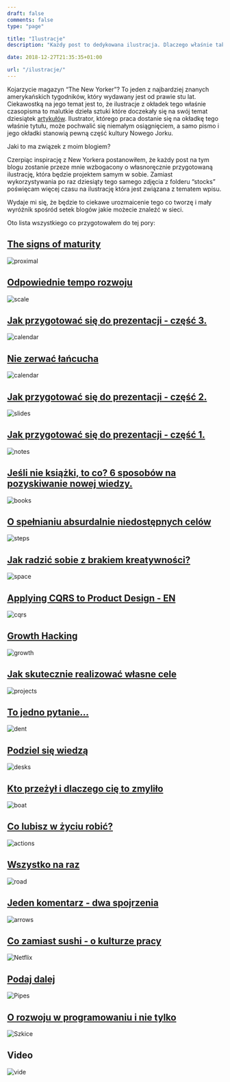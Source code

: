 ```yaml
---
draft: false
comments: false
type: "page"

title: "Ilustracje"
description: "Każdy post to dedykowana ilustracja. Dlaczego właśnie tak?"

date: 2018-12-27T21:35:35+01:00

url: "/ilustracje/"
---
```


Kojarzycie magazyn “The New Yorker”? To jeden z najbardziej znanych amerykańskich tygodników, który wydawany jest od prawie stu lat. Ciekawostką na jego temat jest to, że ilustracje z okładek tego właśnie czasopisma to malutkie dzieła sztuki które doczekały się na swój temat dziesiątek [artykułów](https://lithub.com/20-iconic-new-yorker-covers/). Ilustrator, którego praca dostanie się na okładkę tego właśnie tytułu, może pochwalić się niemałym osiągnięciem, a samo pismo i jego okładki stanowią pewną część kultury Nowego Jorku.

Jaki to ma związek z moim blogiem?

Czerpiąc inspirację z New Yorkera postanowiłem, że każdy post na tym blogu zostanie przeze mnie wzbogacony o własnoręcznie przygotowaną ilustrację, która będzie projektem samym w sobie. Zamiast wykorzystywania po raz dziesiąty tego samego zdjęcia z folderu “stocks” poświęcam więcej czasu na ilustrację która jest związana z tematem wpisu.

Wydaje mi się, że będzie to ciekawe urozmaicenie tego co tworzę i mały wyróżnik spośród setek blogów jakie możecie znaleźć w sieci.

Oto lista wszystkiego co przygotowałem do tej pory:

## [The signs of maturity](/posts/signs-software-engineering-maturity/)

![proximal](/images/proximal.jpg)

## [Odpowiednie tempo rozwoju](/posts/odpowiednie-tempo-rozwoju/)

![scale](/images/scale.jpg)

## [Jak przygotować się do prezentacji - część 3.](/posts/jak-radzic-sobie-ze-stresem-prezentacje/)

![calendar](/images/how-to-talks/speaking.jpg)

## [Nie zerwać łańcucha](/posts/nie-zerwac-lancucha/)

![calendar](/images/calendar.png)

## [Jak przygotować się do prezentacji - część 2.](/posts/jak-robic-dobre-slajdy-prezentacje/)

![slides](/images/how-to-talks/slides.gif)

## [Jak przygotować się do prezentacji - część 1.](/posts/przygotowanie-prezentacji/)

![notes](/images/how-to-talks/notes.png)


## [Jeśli nie książki, to co? 6 sposobów na pozyskiwanie nowej wiedzy.](/posts/co-zamiast-ksiazek/)

![books](/images/books.png)

## [O spełnianiu absurdalnie niedostępnych celów](/posts/spelnianie-niedostepnych-marzen/)

![steps](/images/steps.png)

## [Jak radzić sobie z brakiem kreatywności?](/posts/jak-radzic-sobie-z-brakiem-kreatywnosci/)

![space](/images/space.png)

## [Applying CQRS to Product Design - EN](/posts/applying-cqrs-to-product-design/)

![cqrs](/images/cqrs.png)

## [Growth Hacking](/posts/growth-hacking/)

![growth](/images/growth.png)

## [Jak skutecznie realizować własne cele](/posts/jak-skutecznie-realizowac-cele/)

![projects](/images/projects.jpg)

## [To jedno pytanie...](/posts/czym-jest-learney-agregator-wiedzy/)

![dent](/images/dent.png)

## [Podziel się wiedzą](/posts/co-daje-dzielenie-sie-wiedza/)

![desks](/images/desks.png)

## [Kto przeżył i dlaczego cię to zmyliło](/posts/czym-jest-survivorship-bias/)

![boat](/images/boat.png)

## [Co lubisz w życiu robić?](/posts/wartosci-wlasna-kariera/)

![actions](/images/actions.png)

## [Wszystko na raz](/posts/wszystko-na-raz/)

![road](/images/road.png)

## [Jeden komentarz - dwa spojrzenia](/posts/jak-reagowac-na-krytyke/)

![arrows](/images/arrows.jpg)

## [Co zamiast sushi - o kulturze pracy](/posts/kultura-netflixa/)

![Netflix](/images/netflix.png)

## [Podaj dalej](/posts/zajecie-programisty/)

![Pipes](/images/pipes.png)

## [O rozwoju w programowaniu i nie tylko](/posts/rozwoj-w-programowaniu/)

![Szkice](/images/sketches.png)

## Video

![vide](/images/video.jpg)
